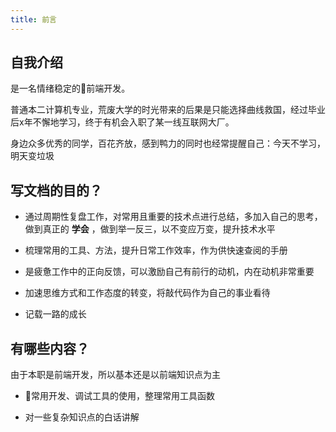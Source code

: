 ```yaml
---
title: 前言
---
```


## 自我介绍

是一名情绪稳定的前端开发。

普通本二计算机专业，荒废大学的时光带来的后果是只能选择曲线救国，经过毕业后x年不懈地学习，终于有机会入职了某一线互联网大厂。

身边众多优秀的同学，百花齐放，感到鸭力的同时也经常提醒自己：今天不学习，明天变垃圾

## 写文档的目的？

- 通过周期性复盘工作，对常用且重要的技术点进行总结，多加入自己的思考，做到真正的 **学会** ，做到举一反三，以不变应万变，提升技术水平

- 梳理常用的工具、方法，提升日常工作效率，作为供快速查阅的手册

- 是疲惫工作中的正向反馈，可以激励自己有前行的动机，内在动机非常重要

- 加速思维方式和工作态度的转变，将敲代码作为自己的事业看待

- 记载一路的成长

## 有哪些内容？

由于本职是前端开发，所以基本还是以前端知识点为主

- 常用开发、调试工具的使用，整理常用工具函数

- 对一些复杂知识点的白话讲解
